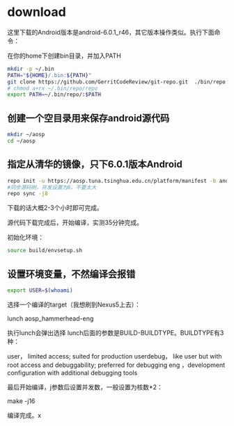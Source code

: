 # download

这里下载的Android版本是android-6.0.1_r46，其它版本操作类似。执行下面命令：

在你的home下创建bin目录，并加入PATH

``` bash
mkdir -p ~/.bin
PATH="${HOME}/.bin:${PATH}"
git clone https://github.com/GerritCodeReview/git-repo.git  ./bin/repo
# chmod a+rx ~/.bin/repo/repo
export PATH=~/.bin/repo/:$PATH
```

## 创建一个空目录用来保存android源代码

``` bash
mkdir ~/aosp
cd ~/aosp
```

## 指定从清华的镜像，只下6.0.1版本Android

``` bash
repo init -u https://aosp.tuna.tsinghua.edu.cn/platform/manifest -b android-6.0.1_r46
#同步源码树，并发设置为8，不要太大
repo sync -j8
```

下载的话大概2-3个小时即可完成。

源代码下载完成后，开始编译，实测35分钟完成。

初始化环境：

``` bash
source build/envsetup.sh
```

## 设置环境变量，不然编译会报错

``` bash
export USER=$(whoami)
```

选择一个编译的target（我想刷到Nexus5上去）：

lunch aosp_hammerhead-eng

执行lunch会弹出选择 lunch后面的参数是BUILD-BUILDTYPE。BUILDTYPE有3种：

user， limited access; suited for production
userdebug， like user but with root access and debuggability; preferred for debugging
eng ，development configuration with additional debugging tools

最后开始编译，j参数后设置并发数，一般设置为核数*2：

make -j16

编译完成。x
